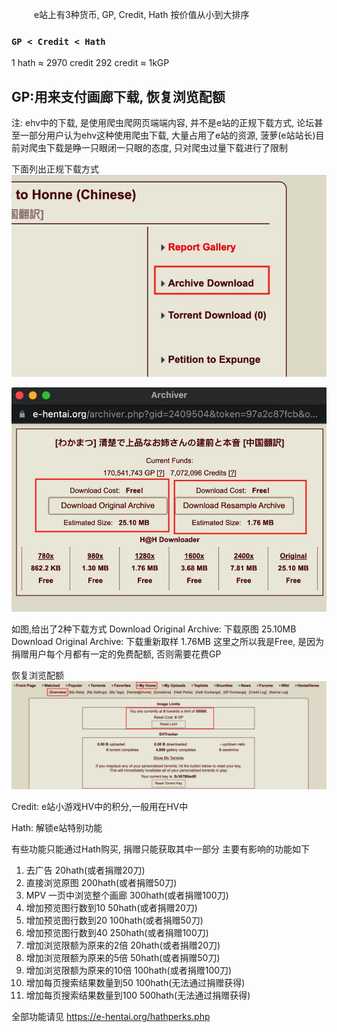 
&emsp; &emsp; e站上有3种货币, GP, Credit, Hath 按价值从小到大排序

### `GP < Credit < Hath`
 
 1 hath ≈ 2970 credit
 292 credit ≈ 1kGP
 
##  GP:用来支付画廊下载, 恢复浏览配额
 
 
 注: ehv中的下载, 是使用爬虫爬网页端端内容, 并不是e站的正规下载方式, 论坛甚至一部分用户认为ehv这种使用爬虫下载, 大量占用了e站的资源, 菠萝(e站站长)目前对爬虫下载是睁一只眼闭一只眼的态度, 只对爬虫过量下载进行了限制
 
 下面列出正规下载方式![screenshot_3571](media/screenshot_3571.jpg)

![screenshot_3572](media/screenshot_3572.jpg)

如图,给出了2种下载方式
    Download Original Archive: 下载原图 25.10MB
    Download Original Archive: 下载重新取样 1.76MB
这里之所以我是Free, 是因为捐赠用户每个月都有一定的免费配额, 否则需要花费GP


恢复浏览配额
![screenshot_3573](media/screenshot_3573.jpg)


Credit: e站小游戏HV中的积分,一般用在HV中

Hath: 解锁e站特别功能

有些功能只能通过Hath购买, 捐赠只能获取其中一部分
主要有影响的功能如下

1. 去广告                         20hath(或者捐赠20刀)
2. 直接浏览原图                    200hath(或者捐赠50刀)
3. MPV 一页中浏览整个画廊           300hath(或者捐赠100刀)
4. 增加预览图行数到10               50hath(或者捐赠20刀)
5. 增加预览图行数到20               100hath(或者捐赠50刀)
6. 增加预览图行数到40               250hath(或者捐赠100刀)
7. 增加浏览限额为原来的2倍           20hath(或者捐赠20刀)
8. 增加浏览限额为原来的5倍           50hath(或者捐赠50刀)
9. 增加浏览限额为原来的10倍          100hath(或者捐赠100刀)
10. 增加每页搜索结果数量到50         100hath(无法通过捐赠获得)
11. 增加每页搜索结果数量到100        500hath(无法通过捐赠获得)

全部功能请见
https://e-hentai.org/hathperks.php
